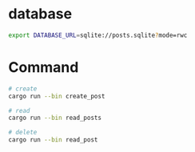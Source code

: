 # database
```bash
export DATABASE_URL=sqlite://posts.sqlite?mode=rwc
```

# Command

```bash
# create
cargo run --bin create_post

# read
cargo run --bin read_posts

# delete
cargo run --bin read_post
```